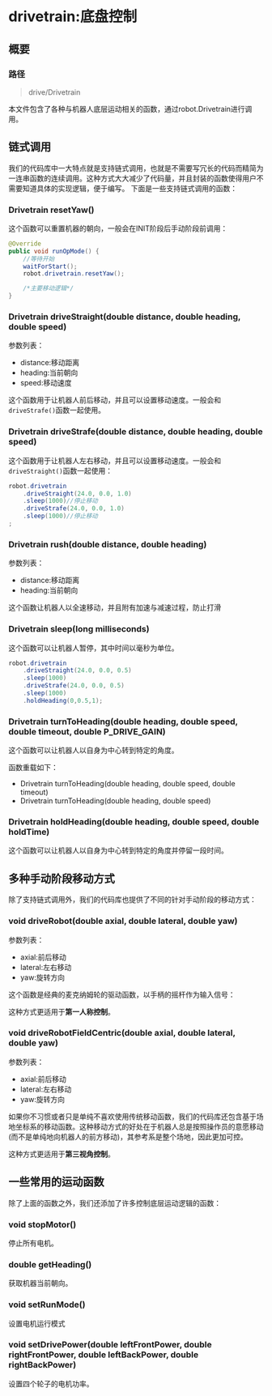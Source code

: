 # drivetrain:底盘控制

## 概要
### 路径
> drive/Drivetrain

本文件包含了各种与机器人底层运动相关的函数，通过robot.Drivetrain进行调用。
## 链式调用
我们的代码库中一大特点就是支持链式调用，也就是不需要写冗长的代码而精简为一连串函数的连续调用。这种方式大大减少了代码量，并且封装的函数使得用户不需要知道具体的实现逻辑，便于编写。
下面是一些支持链式调用的函数：
### Drivetrain resetYaw()
这个函数可以重置机器的朝向，一般会在INIT阶段后手动阶段前调用：
```java
@Override
public void runOpMode() {
    //等待开始
    waitForStart();
    robot.drivetrain.resetYaw();

    /*主要移动逻辑*/
}
```
### Drivetrain driveStraight(double distance, double heading, double speed)
参数列表：
- distance:移动距离
- heading:当前朝向
- speed:移动速度

这个函数用于让机器人前后移动，并且可以设置移动速度。一般会和```driveStrafe()```函数一起使用。
### Drivetrain driveStrafe(double distance, double heading, double speed)
这个函数用于让机器人左右移动，并且可以设置移动速度。一般会和```driveStraight()```函数一起使用：
```java
robot.drivetrain
    .driveStraight(24.0, 0.0, 1.0)
    .sleep(1000)//停止移动
    .driveStrafe(24.0, 0.0, 1.0)
    .sleep(1000)//停止移动
;
```
### Drivetrain rush(double distance, double heading)
参数列表：
- distance:移动距离
- heading:当前朝向

这个函数让机器人以全速移动，并且附有加速与减速过程，防止打滑
### Drivetrain sleep(long milliseconds)
这个函数可以让机器人暂停，其中时间以毫秒为单位。
```java
robot.drivetrain
    .driveStraight(24.0, 0.0, 0.5)
    .sleep(1000)
    .driveStrafe(24.0, 0.0, 0.5)
    .sleep(1000)
    .holdHeading(0,0.5,1);
```
### Drivetrain turnToHeading(double heading, double speed, double timeout, double P_DRIVE_GAIN)
这个函数可以让机器人以自身为中心转到特定的角度。

函数重载如下：
- Drivetrain turnToHeading(double heading, double speed, double timeout)
- Drivetrain turnToHeading(double heading, double speed)
### Drivetrain holdHeading(double heading, double speed, double holdTime)
这个函数可以让机器人以自身为中心转到特定的角度并停留一段时间。
## 多种手动阶段移动方式
除了支持链式调用外，我们的代码库也提供了不同的针对手动阶段的移动方式：
### void driveRobot(double axial, double lateral, double yaw)
参数列表：
- axial:前后移动
- lateral:左右移动
- yaw:旋转方向

这个函数是经典的麦克纳姆轮的驱动函数，以手柄的摇杆作为输入信号：

这种方式更适用于**第一人称控制**。
### void driveRobotFieldCentric(double axial, double lateral, double yaw)
参数列表：
- axial:前后移动
- lateral:左右移动
- yaw:旋转方向

如果你不习惯或者只是单纯不喜欢使用传统移动函数，我们的代码库还包含基于场地坐标系的移动函数。这种移动方式的好处在于机器人总是按照操作员的意愿移动(而不是单纯地向机器人的前方移动)，其参考系是整个场地，因此更加可控。

这种方式更适用于**第三视角控制**。
## 一些常用的运动函数
除了上面的函数之外，我们还添加了许多控制底层运动逻辑的函数：
### void stopMotor()
停止所有电机。
### double getHeading()
获取机器当前朝向。
### void setRunMode()
设置电机运行模式
### void setDrivePower(double leftFrontPower, double rightFrontPower, double leftBackPower, double rightBackPower)
设置四个轮子的电机功率。